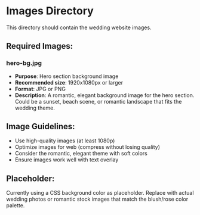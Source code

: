 # Images Directory

This directory should contain the wedding website images.

## Required Images:

### hero-bg.jpg
- **Purpose**: Hero section background image
- **Recommended size**: 1920x1080px or larger
- **Format**: JPG or PNG
- **Description**: A romantic, elegant background image for the hero section. Could be a sunset, beach scene, or romantic landscape that fits the wedding theme.

## Image Guidelines:

- Use high-quality images (at least 1080p)
- Optimize images for web (compress without losing quality)
- Consider the romantic, elegant theme with soft colors
- Ensure images work well with text overlay

## Placeholder:
Currently using a CSS background color as placeholder. Replace with actual wedding photos or romantic stock images that match the blush/rose color palette.
